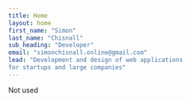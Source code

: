 ```yaml
---
title: Home
layout: home
first_name: "Simon"
last_name: "Chisnall"
sub_heading: "Developer"
email: "simonchisnall.online@gmail.com"
lead: "Development and design of web applications
for startups and large companies"
---
```


Not used
